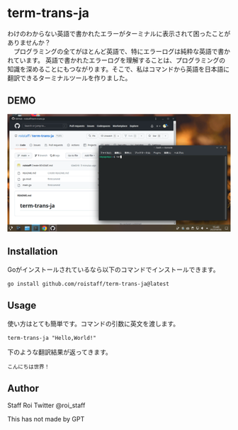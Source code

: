 
# term-trans-ja
わけのわからない英語で書かれたエラーがターミナルに表示されて困ったことがありませんか？  
　プログラミングの全てがほとんど英語で、特にエラーログは純粋な英語で書かれています。
英語で書かれたエラーログを理解することは、プログラミングの知識を深めることにもつながります。そこで、私はコマンドから英語を日本語に翻訳できるターミナルツールを作りました。

## DEMO
![DEMO](term-trans-jaDEMO.gif)
## Installation
Goがインストールされているなら以下のコマンドでインストールできます。
```
go install github.com/roistaff/term-trans-ja@latest
```
## Usage
使い方はとても簡単です。コマンドの引数に英文を渡します。
```
term-trans-ja "Hello,World!"
```
下のような翻訳結果が返ってきます。
```
こんにちは世界！
```
## Author
Staff Roi
Twitter @roi_staff

This has not made by GPT
